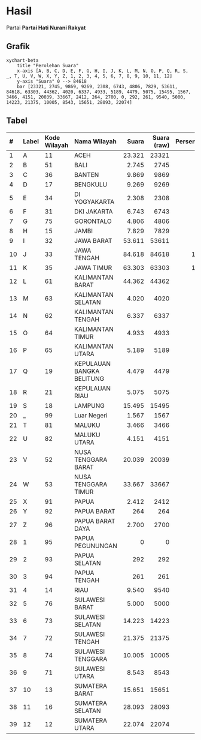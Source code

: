 # Hasil

Partai **Partai Hati Nurani Rakyat**

## Grafik

```mermaid
xychart-beta
    title "Perolehan Suara"
    x-axis [A, B, C, D, E, F, G, H, I, J, K, L, M, N, O, P, Q, R, S, _, T, U, V, W, X, Y, Z, 1, 2, 3, 4, 5, 6, 7, 8, 9, 10, 11, 12]
    y-axis "Suara" 0 --> 84618
    bar [23321, 2745, 9869, 9269, 2308, 6743, 4806, 7829, 53611, 84618, 63303, 44362, 4020, 6337, 4933, 5189, 4479, 5075, 15495, 1567, 3466, 4151, 20039, 33667, 2412, 264, 2700, 0, 292, 261, 9540, 5000, 14223, 21375, 10005, 8543, 15651, 28093, 22074]
```

## Tabel

| #  | Label | Kode Wilayah | Nama Wilayah              | Suara  | Suara (raw) | Persentase |
|:-- |:----- |:------------ |:------------------------- | ------:| -----------:| ----------:|
| 1  | A     | 11           | ACEH                      | 23.321 | 23321       | 4,15       |
| 2  | B     | 51           | BALI                      | 2.745  | 2745        | 0,49       |
| 3  | C     | 36           | BANTEN                    | 9.869  | 9869        | 1,76       |
| 4  | D     | 17           | BENGKULU                  | 9.269  | 9269        | 1,65       |
| 5  | E     | 34           | DI YOGYAKARTA             | 2.308  | 2308        | 0,41       |
| 6  | F     | 31           | DKI JAKARTA               | 6.743  | 6743        | 1,20       |
| 7  | G     | 75           | GORONTALO                 | 4.806  | 4806        | 0,86       |
| 8  | H     | 15           | JAMBI                     | 7.829  | 7829        | 1,39       |
| 9  | I     | 32           | JAWA BARAT                | 53.611 | 53611       | 9,55       |
| 10 | J     | 33           | JAWA TENGAH               | 84.618 | 84618       | 15,07      |
| 11 | K     | 35           | JAWA TIMUR                | 63.303 | 63303       | 11,27      |
| 12 | L     | 61           | KALIMANTAN BARAT          | 44.362 | 44362       | 7,90       |
| 13 | M     | 63           | KALIMANTAN SELATAN        | 4.020  | 4020        | 0,72       |
| 14 | N     | 62           | KALIMANTAN TENGAH         | 6.337  | 6337        | 1,13       |
| 15 | O     | 64           | KALIMANTAN TIMUR          | 4.933  | 4933        | 0,88       |
| 16 | P     | 65           | KALIMANTAN UTARA          | 5.189  | 5189        | 0,92       |
| 17 | Q     | 19           | KEPULAUAN BANGKA BELITUNG | 4.479  | 4479        | 0,80       |
| 18 | R     | 21           | KEPULAUAN RIAU            | 5.075  | 5075        | 0,90       |
| 19 | S     | 18           | LAMPUNG                   | 15.495 | 15495       | 2,76       |
| 20 | _     | 99           | Luar Negeri               | 1.567  | 1567        | 0,28       |
| 21 | T     | 81           | MALUKU                    | 3.466  | 3466        | 0,62       |
| 22 | U     | 82           | MALUKU UTARA              | 4.151  | 4151        | 0,74       |
| 23 | V     | 52           | NUSA TENGGARA BARAT       | 20.039 | 20039       | 3,57       |
| 24 | W     | 53           | NUSA TENGGARA TIMUR       | 33.667 | 33667       | 5,99       |
| 25 | X     | 91           | PAPUA                     | 2.412  | 2412        | 0,43       |
| 26 | Y     | 92           | PAPUA BARAT               | 264    | 264         | 0,05       |
| 27 | Z     | 96           | PAPUA BARAT DAYA          | 2.700  | 2700        | 0,48       |
| 28 | 1     | 95           | PAPUA PEGUNUNGAN          | 0      | 0           | 0,00       |
| 29 | 2     | 93           | PAPUA SELATAN             | 292    | 292         | 0,05       |
| 30 | 3     | 94           | PAPUA TENGAH              | 261    | 261         | 0,05       |
| 31 | 4     | 14           | RIAU                      | 9.540  | 9540        | 1,70       |
| 32 | 5     | 76           | SULAWESI BARAT            | 5.000  | 5000        | 0,89       |
| 33 | 6     | 73           | SULAWESI SELATAN          | 14.223 | 14223       | 2,53       |
| 34 | 7     | 72           | SULAWESI TENGAH           | 21.375 | 21375       | 3,81       |
| 35 | 8     | 74           | SULAWESI TENGGARA         | 10.005 | 10005       | 1,78       |
| 36 | 9     | 71           | SULAWESI UTARA            | 8.543  | 8543        | 1,52       |
| 37 | 10    | 13           | SUMATERA BARAT            | 15.651 | 15651       | 2,79       |
| 38 | 11    | 16           | SUMATERA SELATAN          | 28.093 | 28093       | 5,00       |
| 39 | 12    | 12           | SUMATERA UTARA            | 22.074 | 22074       | 3,93       |



